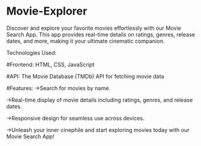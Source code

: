 # Movie-Explorer
Discover and explore your favorite movies effortlessly with our Movie Search App. This app provides real-time details on ratings, genres, release dates, and more, making it your ultimate cinematic companion.

Technologies Used:

#Frontend: HTML, CSS, JavaScript

#API: The Movie Database (TMDb) API for fetching movie data

#Features:
->Search for movies by name.

->Real-time display of movie details including ratings, genres, and release dates.

->Responsive design for seamless use across devices.

->Unleash your inner cinephile and start exploring movies today with our Movie Search App!
